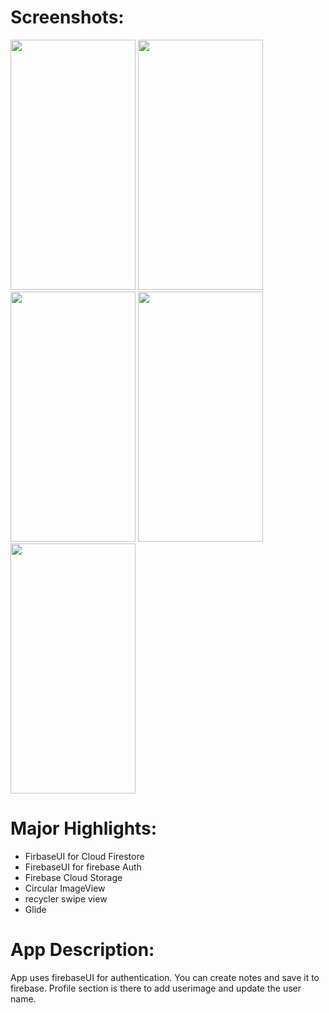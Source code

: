 # Screenshots:
<img src="https://github.com/Bhushan2000/JetpackComposeRecyclerview/assets/157300484/ee37d644-9072-4209-8da7-7979715a70c1" data-canonical-src="https://gyazo.com/eb5c5741b6a9a16c692170a41a49c858.png" width="200" height="400" />
<img src="https://github.com/Bhushan2000/JetpackComposeRecyclerview/assets/157300484/1194c12a-c8eb-45ef-8f25-af04a7d3354f" data-canonical-src="https://gyazo.com/eb5c5741b6a9a16c692170a41a49c858.png" width="200" height="400" />
<img src="https://github.com/Bhushan2000/JetpackComposeRecyclerview/assets/157300484/c893dd3b-cba4-49d9-8cf9-8f6a72555818" data-canonical-src="https://gyazo.com/eb5c5741b6a9a16c692170a41a49c858.png" width="200" height="400" />
<img src="https://github.com/Bhushan2000/JetpackComposeRecyclerview/assets/157300484/aa2fbe1c-65a9-40f8-82e2-47724809625c" data-canonical-src="https://gyazo.com/eb5c5741b6a9a16c692170a41a49c858.png" width="200" height="400" />
<img src="https://github.com/Bhushan2000/JetpackComposeRecyclerview/assets/157300484/2b422290-cb43-47ff-ab6e-ad692d093086" data-canonical-src="https://gyazo.com/eb5c5741b6a9a16c692170a41a49c858.png" width="200" height="400" />

# Major Highlights:
  * FirbaseUI for Cloud Firestore
  * FirebaseUI for firebase Auth
  * Firebase Cloud Storage
  * Circular ImageView
  * recycler swipe view
  * Glide

# App Description:
App uses firebaseUI for authentication.
You can create notes and save it to firebase.
Profile section is there to add userimage and update the user name.
